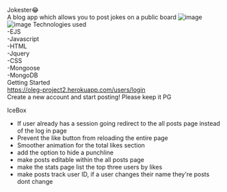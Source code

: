 Jokester😂\
  A blog app which allows you to post jokes on a public board
![image](https://user-images.githubusercontent.com/24393800/136482361-73dfed2c-7876-4616-a0ed-b427ad140926.png)
![image](https://user-images.githubusercontent.com/24393800/136482398-1ebb63cc-3e10-4e1f-b1d9-f3ea88403da4.png)
Technologies used\
  -EJS\
  -Javascript\
  -HTML\
  -Jquery\
  -CSS\
  -Mongoose\
  -MongoDB\
  Getting Started\
   https://oleg-project2.herokuapp.com/users/login \
   Create a new account and start posting! Please keep it PG 

IceBox 
  - If user already has a session going redirect to the all posts page instead of the log in page
  - Prevent the like button from reloading the entire page
  - Smoother animation for the total likes section
  - add the option to hide a punchline
  - make posts editable within the all posts page
  - make the stats page list the top three users by likes
  - make posts track user ID, if a user changes their name they're posts dont change
